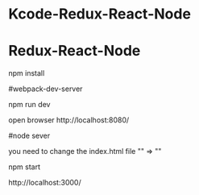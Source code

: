 # Kcode-Redux-React-Node

# Redux-React-Node

npm install

#webpack-dev-server

npm run dev

open browser http://localhost:8080/

#node sever

you need to change the index.html file "<script src="bundle.js"></script>" => "<script src="/build/bundle.js"></script>"

npm start

http://localhost:3000/
